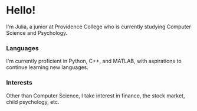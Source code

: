 # Hello!

I'm Julia, a junior at Providence College who is currently studying Computer Science and Psychology. 

### Languages
I'm currently proficient in Python, C++, and MATLAB, with aspirations to continue learning new languages. 

### Interests
Other than Computer Science, I take interest in finance, the stock market, child psychology, etc.
